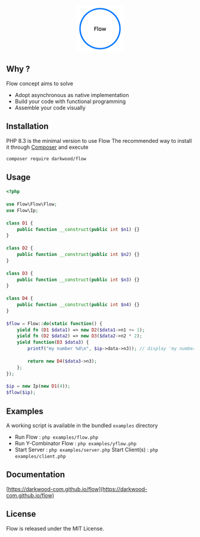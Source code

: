<p align="center">
  <a href="https://github.com/darkwood-com/flow">
    <img src="docs/src/images/logo.png" width="auto" height="128px" alt="Flow">
  </a>
</p>

## Why ?

Flow concept aims to solve

- Adopt asynchronous as native implementation
- Build your code with functional programming
- Assemble your code visually

## Installation

PHP 8.3 is the minimal version to use Flow
The recommended way to install it through [Composer](http://getcomposer.org) and execute

```bash
composer require darkwood/flow
```

## Usage

```php
<?php

use Flow\Flow\Flow;
use Flow\Ip;

class D1 {
    public function __construct(public int $n1) {}
}

class D2 {
    public function __construct(public int $n2) {}
}

class D3 {
    public function __construct(public int $n3) {}
}

class D4 {
    public function __construct(public int $n4) {}
}

$flow = Flow::do(static function() {
    yield fn (D1 $data1) => new D2($data1->n1 += 1);
    yield fn (D2 $data2) => new D3($data2->n2 * 2);
    yield function(D3 $data3) {
        printf("my number %d\n", $ip->data->n3)); // display 'my number 10'

        return new D4($data3->n3);
    };
});

$ip = new Ip(new D1(4));
$flow($ip);
```

## Examples

A working script is available in the bundled `examples` directory

- Run Flow : `php examples/flow.php`
- Run Y-Combinator Flow : `php examples/yflow.php`
- Start Server : `php examples/server.php`
  Start Client(s) : `php examples/client.php`

## Documentation

[https://darkwood-com.github.io/flow](https://darkwood-com.github.io/flow)

## License

Flow is released under the MIT License.
